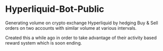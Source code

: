 # Hyperliquid-Bot-Public
Generating volume on crypto exchange Hyperliquid by hedging Buy & Sell orders on two accounts with similar volume at various intervals.

Created this a while ago in order to take advantage of their activity based reward system which is soon ending.
